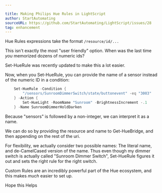```yaml
---

title: Making Philips Hue Rules in LightScript
author: StartAutomating
sourceURL: https://github.com/StartAutomating/LightScript/issues/28
tag: enhancement
---
```

Hue Rules expressions take the format `/resource/id/...`

This isn't exactly the most "user friendly" option.  When was the last time _you_ memorized dozens of numeric ids?

Set-HueRule was recently updated to make this a lot easier.

Now, when you Set-HueRule, you can provide the name of a sensor instead of the numeric ID in a condition:

~~~PowerShell
    Set-HueRule -Condition {
        "/sensors/SunroomDimmerSwitch/state/buttonevent" -eq "3003"
    } -Action {
        Set-HueLight -RoomName "Sunroom" -BrightnessIncrement -.1
    } -Name SunroomDimmerHoldDarken
~~~ 

Because "sensors" is followed by a non-integer, we can interpret it as a name.

We can do so by providing the resource and name to Get-HueBridge, and then appending on the rest of the uri.

For flexibility, we actually consider two possible names: The literal name, and de-CamelCased version of the name.  Thus even though my dimmer switch is actually called "Sunroom Dimmer Switch", Set-HueRule figures it out and sets the right rule for the right switch.

Custom Rules are an incredibly powerful part of the Hue ecosystem, and this makes _much_ easier to set up.

Hope this Helps


